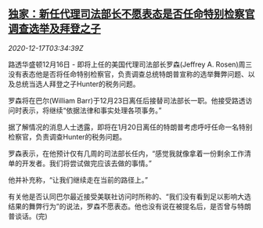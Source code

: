 <!--1608178994000-->
[独家：新任代理司法部长不愿表态是否任命特别检察官调查选举及拜登之子](https://cn.reuters.com/article/us-biden-hunter-tax-probe-1217-idCNKBS28R0CA)
------

<div><i>2020-12-17T03:34:39Z</i></div><p>路透华盛顿12月16日 - 即将上任的美国代理司法部长罗森(Jeffrey A. Rosen)周三没有表态他是否将任命特别检察官，负责调查总统特朗普宣称的选举舞弊问题、以及总统当选人拜登之子Hunter的税务问题。</p><p>罗森将在巴尔(William Barr)于12月23日离任后接替司法部长一职。他接受路透访问时表示，将继续“依据法律和事实处理各项事务。”</p><p>据了解情况的消息人士透露，即将在1月20日离任的特朗普考虑呼吁任命一名特别检察官，负责调查Hunter的税务问题。</p><p>罗森表示，在他预计仅有几周的司法部长任内，“感觉我就像拿着一份剩余工作清单的开发者。我们将尝试做完应该去做的事情。”</p><p>他并补充称，“让我们继续走在当前的路径上。”</p><p>有关他是否认同巴尔最近接受美联社访问时所称的、“我们没有看到足以影响大选结果的舞弊行为”的说法，罗森不愿表态。他也没有说在被提名后，是否曾与特朗普谈话。(完)</p>
